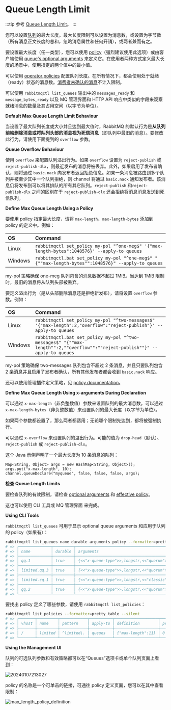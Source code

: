 # Queue Length Limit

:::tip 参考
[Queue Length Limit](https://www.rabbitmq.com/maxlength.html)。
:::

您可以设置[队列](https://www.rabbitmq.com/queues.html)的最大长度。最大长度限制可以设置为消息数，或设置为字节数（所有消息正文长度的总和，忽略消息属性和任何开销），或两者兼而有之。

要设置最大长度（任一类型），您可以使用 [policy](https://www.rabbitmq.com/parameters.html#policies)（强烈建议使用此选项）或由客户端使用 [queue's optional arguments](https://www.rabbitmq.com/queues.html#optional-arguments) 来定义它。在使用者两种方式定义最大长度的场景中，使用指定的两个值中的最小值。

可以使用 [operator policies](https://www.rabbitmq.com/parameters.html#operator-policies) 配置队列长度。在所有情况下，都会使用处于就绪（ready）状态的消息数。[消费者未确认的消息](https://www.rabbitmq.com/confirms.html)不计入限制。

可以使用 `rabbitmqctl list_queues` 输出中的 `messages_ready` 和 `message_bytes_ready` 以及 MQ 管理界面和 HTTP API 响应中类似的字段来观察就绪消息的数量及其占用空间（以字节为单位）。

**Default Max Queue Length Limit Behaviour**

当设置了最大队列长度或大小并且达到最大值时，RabbitMQ 的默认行为是**从队列前端删除消息或将队列头部的消息视为死信消息**（即队列中最旧的消息）。要修改此行为，请使用下面提到的 `overflow` 参数。

**Queue Overflow Behaviour**

使用 `overflow` 来配置队列溢出行为。如果 `overflow` 设置为 `reject-publish` 或 `reject-publish-dlx`，则最近发布的消息将被丢弃。此外，如果启用了发布者确认，则将通过 `basic.nack` 向发布者返回拒绝信息。如果一条消息被路由到多个队列并被至少其中一个队列拒绝，则 channel 将通过 `basic.nack` 通知发布者。该消息仍将发布到可以将其排队的所有其它队列。`reject-publish` 和`reject-publish-dlx` 之间的区别在于 `reject-publish-dlx` 还会拒绝将消息消息发送到死信队列。

**Define Max Queue Length Using a Policy**

要使用 policy 指定最大长度，请将 `max-length`、`max-length-bytes` 添加到 policy 的定义中。例如：

|OS|Command|
|:--|:--|
|Linux|`rabbitmqctl set_policy my-pol "^one-meg$" '{"max-length-bytes":1048576}' --apply-to queues`|
|Windows|`rabbitmqctl.bat set_policy my-pol "^one-meg$" "{""max-length-bytes"":1048576}" --apply-to queues`|

my-pol 策略确保 one-meg 队列包含的消息数据不超过 1MiB。当达到 1MiB 限制时，最旧的消息将从队列头部被丢弃。

要定义溢出行为（是从头部删除消息还是拒绝新发布），请将设置 `overflow` 参数。例如：

|OS|Command|
|:--|:--|
|Linux|`rabbitmqctl set_policy my-pol "^two-messages$" '{"max-length":2,"overflow":"reject-publish"}' --apply-to queues`|
|Windows|`rabbitmqctl.bat set_policy my-pol "^two-messages$" "{""max-length"":2,""overflow"":""reject-publish""}" --apply-to queues`|

my-pol 策略确保 two-messages 队列包含不超过 2 条消息，并且只要队列包含 2 条消息并且启用了发布者确认，所有其他发布者都会收到 `basic.nack` 响应。

还可以使用管理插件定义策略，见 [policy documentation](https://www.rabbitmq.com/parameters.html#policies)。

**Define Max Queue Length Using x-arguments During Declaration**

可以通过 `x-max-length`（非负整数值）参数来设置队列的最大消息数。可以通过 `x-max-length-bytes`（非负整数值）来设置队列的最大长度（以字节为单位）。

如果两个参数都设置了，那么两者都适用；无论哪个限制先达到，都将被强制执行。

可以通过 `x-overflow` 来设置队列的溢出行为。可能的值为 `drop-head`（默认）、`reject-publish` 或 `reject-publish-dlx`。

这个 Java 示例声明了一个最大长度为 10 条消息的队列：

```java{2}
Map<String, Object> args = new HashMap<String, Object>();
args.put("x-max-length", 10);
channel.queueDeclare("myqueue", false, false, false, args);
```

**检查 Queue Length Limits**

要检查队列的有效限制，请检查 [optional arguments](https://www.rabbitmq.com/queues.html#optional-arguments) 和 [effective policy](https://www.rabbitmq.com/parameters.html#policies)。

这也可以使用 CLI 工具或 MQ 管理界面 来完成。

**Using CLI Tools**

`rabbitmqctl list_queues` 可用于显示 optional queue arguments 和应用于队列的 policy（如果有）：

```bash
rabbitmqctl list_queues name durable arguments policy --formatter=pretty_table --silent
# => ┌──────────────┬─────────┬──────────────────────────────────────────────────────────────────────┬─────────┐
# => │ name         │ durable │ arguments                                                            │ policy  │
# => ├──────────────┼─────────┼──────────────────────────────────────────────────────────────────────┼─────────┤
# => │ qq.1         │ true    │ {<<"x-queue-type">>,longstr,<<"quorum">>}{<<"x-max-length">>,long,7} │         │
# => ├──────────────┼─────────┼──────────────────────────────────────────────────────────────────────┼─────────┤
# => │ limited.qq.3 │ true    │ {<<"x-queue-type">>,longstr,<<"quorum">>}                            │ limited │
# => ├──────────────┼─────────┼──────────────────────────────────────────────────────────────────────┼─────────┤
# => │ limited.cq.1 │ true    │ {<<"x-queue-type">>,longstr,<<"classic">>}                           │ limited │
# => ├──────────────┼─────────┼──────────────────────────────────────────────────────────────────────┼─────────┤
# => │ qq.2         │ true    │ {<<"x-queue-type">>,longstr,<<"quorum">>}                            │         │
# => └──────────────┴─────────┴──────────────────────────────────────────────────────────────────────┴─────────┘
```

要找出 policy 定义了哪些参数，请使用 `rabbitmqctl list_policies`：

```bash
rabbitmqctl list_policies --formatter=pretty_table --silent
# => ┌───────┬─────────┬────────────┬──────────┬───────────────────┬──────────┐
# => │ vhost │ name    │ pattern    │ apply-to │ definition        │ priority │
# => ├───────┼─────────┼────────────┼──────────┼───────────────────┼──────────┤
# => │ /     │ limited │ ^limited\. │ queues   │ {"max-length":11} │ 0        │
# => └───────┴─────────┴────────────┴──────────┴───────────────────┴──────────┘
```

**Using the Management UI**

队列的可选队列参数和有效策略都可以在“Queues”选项卡或单个队列页面上看到：

![20240107213027](https://djfmdresources.oss-cn-hangzhou.aliyuncs.com/athena/2024-01-07/20240107213027.png)

policy 的名称是一个可单击的链接，可通往 policy 定义页面，您可以在其中查看限制：

![max_length_policy_definition](https://djfmdresources.oss-cn-hangzhou.aliyuncs.com/athena/2024-01-07/max_length_policy_definition.png)
